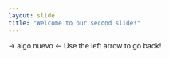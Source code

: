 ```yaml
---
layout: slide
title: "Welcome to our second slide!"
---
```

-> algo nuevo <-
Use the left arrow to go back!
